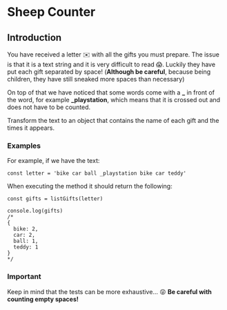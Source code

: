 

# Sheep Counter
## Introduction
You have received a letter ✉️ with all the gifts you must prepare. The issue is that it is a text string and it is very difficult to read 😱. Luckily they have put each gift separated by space! (**Although be careful**, because being children, they have still sneaked more spaces than necessary)

On top of that we have noticed that some words come with a **_** in front of the word, for example **_playstation**, which means that it is crossed out and does not have to be counted.

Transform the text to an object that contains the name of each gift and the times it appears. 

### Examples

For example, if we have the text:

```
const letter = 'bike car ball _playstation bike car teddy'
```

When executing the method it should return the following:

```
const gifts = listGifts(letter)

console.log(gifts)
/*
{
  bike: 2,
  car: 2,
  ball: 1,
  teddy: 1
}
*/
```

### Important
Keep in mind that the tests can be more exhaustive... 😝 **Be careful with counting empty spaces!**
